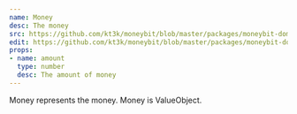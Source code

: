 ```yaml
---
name: Money
desc: The money
src: https://github.com/kt3k/moneybit/blob/master/packages/moneybit-domain/money.js
edit: https://github.com/kt3k/moneybit/blob/master/packages/moneybit-domain/money.md
props:
- name: amount
  type: number
  desc: The amount of money
---
```


Money represents the money. Money is ValueObject.
